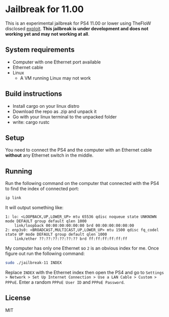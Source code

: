 # Jailbreak for 11.00

This is an experimental jailbreak for PS4 11.00 or lower using TheFloW disclosed [exploit](https://hackerone.com/reports/2177925). **This jailbreak is under development and does not working yet and may not working at all**.

## System requirements

- Computer with one Ethernet port available
- Ethernet cable
- Linux
  - A VM running Linux may not work

## Build instructions
- Install cargo on your linux distro
- Download the repo as .zip and unpack it
- Go with your linux terminal to the unpacked folder
- write: cargo rustc

## Setup

You need to connect the PS4 and the computer with an Ethernet cable **without** any Ethernet switch in the middle.

## Running

Run the following command on the computer that connected with the PS4 to find the index of connected port:

```sh
ip link
```

It will output something like:

```
1: lo: <LOOPBACK,UP,LOWER_UP> mtu 65536 qdisc noqueue state UNKNOWN mode DEFAULT group default qlen 1000
    link/loopback 00:00:00:00:00:00 brd 00:00:00:00:00:00
2: enp3s0: <BROADCAST,MULTICAST,UP,LOWER_UP> mtu 1500 qdisc fq_codel state UP mode DEFAULT group default qlen 1000
    link/ether ??:??:??:??:??:?? brd ff:ff:ff:ff:ff:ff
```

My computer has only one Ethernet so `2` is an obvious index for me. Once figure out run the following command:

```sh
sudo ./jailbreak-11 INDEX
```

Replace `INDEX` with the Ethernet index then open the PS4 and go to `Settings > Network > Set Up Internet Connection > Use a LAN Cable > Custom > PPPoE`. Enter a random `PPPoE User ID` and `PPPoE Password`.

## License

MIT
